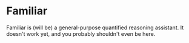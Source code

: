 Familiar
========
Familiar is (will be) a general-purpose quantified reasoning assistant. It doesn't work yet, and you probably shouldn't even be here.
